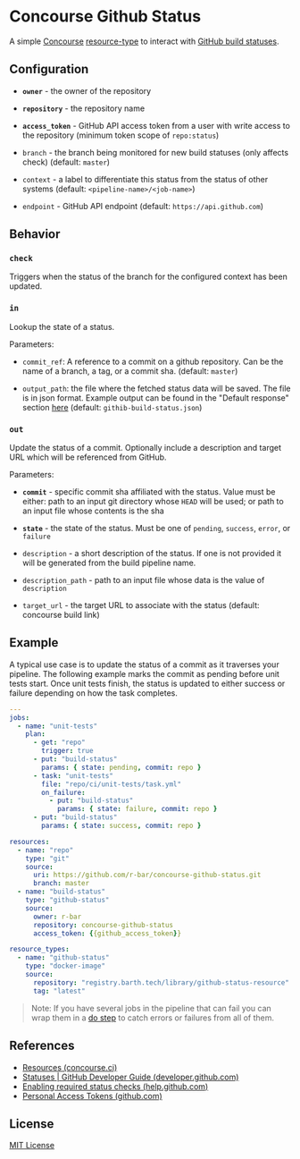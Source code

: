 # Concourse Github Status

A simple [Concourse](http://concourse.ci/)
[resource-type](https://concourse-ci.org/resource-types.html) to interact with
[GitHub build statuses](https://developer.github.com/v3/repos/statuses/).


## Configuration

 * **`owner`** - the owner of the repository

 * **`repository`** - the repository name

 * **`access_token`** - GitHub API access token from a user with write access to
   the repository (minimum token scope of `repo:status`)

 * `branch` - the branch being monitored for new build statuses (only affects
   check) (default: `master`)

 * `context` - a label to differentiate this status from the status of other
   systems (default: `<pipeline-name>/<job-name>`)

 * `endpoint` - GitHub API endpoint (default: `https://api.github.com`)


## Behavior


### `check`

Triggers when the status of the branch for the configured context has been updated.


### `in`

Lookup the state of a status.

Parameters:

 * `commit_ref`: A reference to a commit on a github repository. Can be the name
   of a branch, a tag, or a commit sha. (default: `master`)

 * `output_path`: the file where the fetched status data will be saved. The file
   is in json format. Example output can be found in the "Default response"
   section
   [here](https://docs.github.com/en/rest/reference/repos#get-the-combined-status-for-a-specific-reference--code-samples)
   (default: `githib-build-status.json`)

### `out`

Update the status of a commit. Optionally include a description and target URL
which will be referenced from GitHub.

Parameters:

 * **`commit`** - specific commit sha affiliated with the status. Value must be
   either: path to an input git directory whose `HEAD` will be used; or path to
   an input file whose contents is the sha

 * **`state`** - the state of the status. Must be one of `pending`, `success`,
   `error`, or `failure`

 * `description` - a short description of the status. If one is not provided it
   will be generated from the build pipeline name.

 * `description_path` - path to an input file whose data is the value of `description`

 * `target_url` - the target URL to associate with the status (default:
   concourse build link)


## Example

A typical use case is to update the status of a commit as it traverses your
pipeline. The following example marks the commit as pending before unit tests
start. Once unit tests finish, the status is updated to either success or
failure depending on how the task completes.

```yaml
---
jobs:
  - name: "unit-tests"
    plan:
      - get: "repo"
        trigger: true
      - put: "build-status"
        params: { state: pending, commit: repo }
      - task: "unit-tests"
        file: "repo/ci/unit-tests/task.yml"
        on_failure:
          - put: "build-status"
            params: { state: failure, commit: repo }
      - put: "build-status"
        params: { state: success, commit: repo }

resources:
  - name: "repo"
    type: "git"
    source:
      uri: https://github.com/r-bar/concourse-github-status.git
      branch: master
  - name: "build-status"
    type: "github-status"
    source:
      owner: r-bar
      repository: concourse-github-status
      access_token: {{github_access_token}}

resource_types:
  - name: "github-status"
    type: "docker-image"
    source:
      repository: "registry.barth.tech/library/github-status-resource" # +
      tag: "latest"
```

> Note: If you have several jobs in the pipeline that can fail you can wrap them
> in a [do step](https://concourse-ci.org/jobs.html#schema.step.do-step.do) to
> catch errors or failures from all of them.

## References

 * [Resources (concourse.ci)](https://concourse.ci/resources.html)
 * [Statuses | GitHub Developer Guide (developer.github.com)](https://developer.github.com/v3/repos/statuses/)
 * [Enabling required status checks (help.github.com)](https://help.github.com/articles/enabling-required-status-checks/)
 * [Personal Access Tokens (github.com)](https://github.com/settings/tokens)


## License

[MIT License](./LICENSE)

